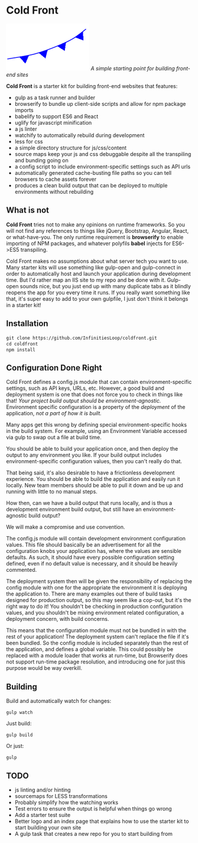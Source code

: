 # Cold Front
![Cold Front](/src/content/cold-front.png?raw=true)
*A simple starting point for building front-end sites*

__Cold Front__ is a starter kit for building front-end websites that features:

* gulp as a task runner and builder
* browserify to bundle up client-side scripts and allow for npm package imports
* babelify to support ES6 and React
* uglify for javascript minification
* a js linter 
* watchify to automatically rebuild during development
* less for css
* a simple directory structure for js/css/content
* source maps keep your js and css debuggable despite all the transpiling and bunding going on
* a config script to include environment-specific settings such as API urls
* automatically generated cache-busting file paths so you can tell browsers to cache assets forever
* produces a clean build output that can be deployed to multiple environments without rebuilding

## What is not
__Cold Front__ tries not to make any opinions on runtime frameworks. So you will not find any references to things like jQuery, Bootstrap, Angular, React, or what-have-you. The only runtime requirement is **browserify** to enable importing of NPM packages, and whatever polyfils **babel** injects for ES6->ES5 transpiling.

Cold Front makes no assumptions about what server tech you want to use. Many starter kits will use something like gulp-open and gulp-connect in order to automatically host and launch your application during development time. But I'd rather map an IIS site to my repo and be done with it. Gulp-open sounds nice, but you just end up with many duplicate tabs as it blindly reopens the app for you every time it runs. If you really want something like that, it's super easy to add to your own gulpfile, I just don't think it belongs in a starter kit!

## Installation

	git clone https://github.com/InfinitiesLoop/coldfront.git
	cd coldfront
	npm install

## Configuration Done Right

Cold Front defines a config.js module that can contain environment-specific settings, such as API keys, URLs, etc. However, a good build and deployment system is one that does not force you to check in things like that! *Your project build output should be environment-agnostic.* Environment specific configuration is a property of the *deployment* of the application, *not a part of how it is built.*

Many apps get this wrong by defining special environment-specific hooks in the build system. For example, using an Environment Variable accessed via gulp to swap out a file at build time. 

You should be able to build your application once, and then deploy the output to any environment you like. If your build output includes environment-specific configuration values, then you can't really do that.

That being said, it's also desirable to have a frictionless development experience. You should be able to build the application and easily run it locally. New team members should be able to pull it down and be up and running with little to no manual steps.

How then, can we have a build output that runs locally, and is thus a development environment build output, but still have an environment-agnostic build output?

We will make a compromise and use convention. 

The config.js module will contain development environment configuration values. This file should basically be an advertisement for all the configuration knobs your application has, where the values are sensible defaults. As such, it should have every possible configuration setting defined, even if no default value is necessary, and it should be heavily commented.

The deployment system then will be given the responsibility of replacing the config module with one for the appropriate the environment it is deploying the application to. There are many examples out there of build tasks designed for production output, so this may seem like a cop-out, but it's the right way to do it! You shouldn't be checking in production configuration values, and you shouldn't be mixing environment related configuration, a deployment concern, with build concerns.

This means that the configuration module must not be bundled in with the rest of your application! The deployment system can't replace the file if it's been bundled. So the config module is included separately than the rest of the application, and defines a global variable. This could possibly be replaced with a module loader that works at run-time, but Browserify does not support run-time package resolution, and introducing one for just this purpose would be way overkill.


## Building

Build and automatically watch for changes:

	gulp watch

Just build:

	gulp build

Or just:

    gulp


## TODO

* js linting and/or hinting
* sourcemaps for LESS transformations
* Probably simplify how the watching works
* Test errors to ensure the output is helpful when things go wrong
* Add a starter test suite
* Better logo and an index page that explains how to use the starter kit to start building your own site
* A gulp task that creates a new repo for you to start building from

